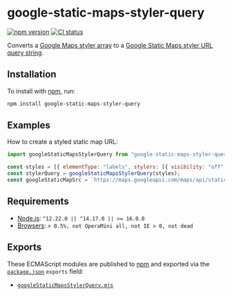 # google-static-maps-styler-query

[![npm version](https://badgen.net/npm/v/google-static-maps-styler-query)](https://npm.im/google-static-maps-styler-query) [![CI status](https://github.com/jaydenseric/google-static-maps-styler-query/workflows/CI/badge.svg)](https://github.com/jaydenseric/google-static-maps-styler-query/actions)

Converts a [Google Maps styler array](https://developers.google.com/maps/documentation/javascript/style-reference) to a [Google Static Maps styler URL query string](https://developers.google.com/maps/documentation/maps-static/styling).

## Installation

To install with [npm](https://npmjs.com/get-npm), run:

```sh
npm install google-static-maps-styler-query
```

## Examples

How to create a styled static map URL:

```js
import googleStaticMapsStylerQuery from "google-static-maps-styler-query";

const styles = [{ elementType: "labels", stylers: [{ visibility: "off" }] }];
const stylerQuery = googleStaticMapsStylerQuery(styles);
const googleStaticMapSrc = `https://maps.googleapis.com/maps/api/staticmap?center=Australia&size=250x200${stylerQuery}`;
```

## Requirements

- [Node.js](https://nodejs.org): `^12.22.0 || ^14.17.0 || >= 16.0.0`
- [Browsers](https://npm.im/browserslist): `> 0.5%, not OperaMini all, not IE > 0, not dead`

## Exports

These ECMAScript modules are published to [npm](https://npmjs.com) and exported via the [`package.json`](./package.json) `exports` field:

- [`googleStaticMapsStylerQuery.mjs`](./googleStaticMapsStylerQuery.mjs)
